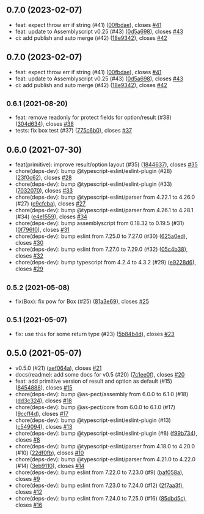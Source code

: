 ## 0.7.0 (2023-02-07)

* feat: expect throw err if string (#41) ([00fbdae](https://github.com/yjhmelody/as-container/commit/00fbdae)), closes [#41](https://github.com/yjhmelody/as-container/issues/41)
* feat: update to Assemblyscript v0.25 (#43) ([0d5a698](https://github.com/yjhmelody/as-container/commit/0d5a698)), closes [#43](https://github.com/yjhmelody/as-container/issues/43)
* ci: add publish and auto merge (#42) ([18e9342](https://github.com/yjhmelody/as-container/commit/18e9342)), closes [#42](https://github.com/yjhmelody/as-container/issues/42)



## 0.7.0 (2023-02-07)

* feat: expect throw err if string (#41) ([00fbdae](https://github.com/yjhmelody/as-container/commit/00fbdae)), closes [#41](https://github.com/yjhmelody/as-container/issues/41)
* feat: update to Assemblyscript v0.25 (#43) ([0d5a698](https://github.com/yjhmelody/as-container/commit/0d5a698)), closes [#43](https://github.com/yjhmelody/as-container/issues/43)
* ci: add publish and auto merge (#42) ([18e9342](https://github.com/yjhmelody/as-container/commit/18e9342)), closes [#42](https://github.com/yjhmelody/as-container/issues/42)



## <small>0.6.1 (2021-08-20)</small>

* feat: remove readonly for protect fields for option/result (#38) ([304d634](https://github.com/yjhmelody/as-container/commit/304d634)), closes [#38](https://github.com/yjhmelody/as-container/issues/38)
* tests: fix box test (#37) ([775c6b0](https://github.com/yjhmelody/as-container/commit/775c6b0)), closes [#37](https://github.com/yjhmelody/as-container/issues/37)



## 0.6.0 (2021-07-30)

* feat(primitive): improve result/option layout (#35) ([1844637](https://github.com/yjhmelody/as-container/commit/1844637)), closes [#35](https://github.com/yjhmelody/as-container/issues/35)
* chore(deps-dev): bump @typescript-eslint/eslint-plugin (#28) ([23f0c62](https://github.com/yjhmelody/as-container/commit/23f0c62)), closes [#28](https://github.com/yjhmelody/as-container/issues/28)
* chore(deps-dev): bump @typescript-eslint/eslint-plugin (#33) ([7032070](https://github.com/yjhmelody/as-container/commit/7032070)), closes [#33](https://github.com/yjhmelody/as-container/issues/33)
* chore(deps-dev): bump @typescript-eslint/parser from 4.22.1 to 4.26.0 (#27) ([c9cfcba](https://github.com/yjhmelody/as-container/commit/c9cfcba)), closes [#27](https://github.com/yjhmelody/as-container/issues/27)
* chore(deps-dev): bump @typescript-eslint/parser from 4.26.1 to 4.28.1 (#34) ([e4e1559](https://github.com/yjhmelody/as-container/commit/e4e1559)), closes [#34](https://github.com/yjhmelody/as-container/issues/34)
* chore(deps-dev): bump assemblyscript from 0.18.32 to 0.19.5 (#31) ([0f796f0](https://github.com/yjhmelody/as-container/commit/0f796f0)), closes [#31](https://github.com/yjhmelody/as-container/issues/31)
* chore(deps-dev): bump eslint from 7.25.0 to 7.27.0 (#30) ([625a0ed](https://github.com/yjhmelody/as-container/commit/625a0ed)), closes [#30](https://github.com/yjhmelody/as-container/issues/30)
* chore(deps-dev): bump eslint from 7.27.0 to 7.29.0 (#32) ([05c4b38](https://github.com/yjhmelody/as-container/commit/05c4b38)), closes [#32](https://github.com/yjhmelody/as-container/issues/32)
* chore(deps-dev): bump typescript from 4.2.4 to 4.3.2 (#29) ([e9228d6](https://github.com/yjhmelody/as-container/commit/e9228d6)), closes [#29](https://github.com/yjhmelody/as-container/issues/29)



## <small>0.5.2 (2021-05-08)</small>

* fix(Box): fix pow for Box (#25) ([81a3e69](https://github.com/yjhmelody/as-container/commit/81a3e69)), closes [#25](https://github.com/yjhmelody/as-container/issues/25)



## <small>0.5.1 (2021-05-07)</small>

* fix: use `this` for some return type (#23) ([5b84b4d](https://github.com/yjhmelody/as-container/commit/5b84b4d)), closes [#23](https://github.com/yjhmelody/as-container/issues/23)



## 0.5.0 (2021-05-07)

* v0.5.0 (#21) ([aef064a](https://github.com/yjhmelody/as-container/commit/aef064a)), closes [#21](https://github.com/yjhmelody/as-container/issues/21)
* docs(readme): add some docs for v0.5 (#20) ([7c1ee0f](https://github.com/yjhmelody/as-container/commit/7c1ee0f)), closes [#20](https://github.com/yjhmelody/as-container/issues/20)
* feat: add primitive version of result and option as default (#15) ([8454888](https://github.com/yjhmelody/as-container/commit/8454888)), closes [#15](https://github.com/yjhmelody/as-container/issues/15)
* chore(deps-dev): bump @as-pect/assembly from 6.0.0 to 6.1.0 (#18) ([dd3c324](https://github.com/yjhmelody/as-container/commit/dd3c324)), closes [#18](https://github.com/yjhmelody/as-container/issues/18)
* chore(deps-dev): bump @as-pect/core from 6.0.0 to 6.1.0 (#17) ([9ccff4d](https://github.com/yjhmelody/as-container/commit/9ccff4d)), closes [#17](https://github.com/yjhmelody/as-container/issues/17)
* chore(deps-dev): bump @typescript-eslint/eslint-plugin (#13) ([c549094](https://github.com/yjhmelody/as-container/commit/c549094)), closes [#13](https://github.com/yjhmelody/as-container/issues/13)
* chore(deps-dev): bump @typescript-eslint/eslint-plugin (#8) ([f99b734](https://github.com/yjhmelody/as-container/commit/f99b734)), closes [#8](https://github.com/yjhmelody/as-container/issues/8)
* chore(deps-dev): bump @typescript-eslint/parser from 4.18.0 to 4.20.0 (#10) ([22df0fb](https://github.com/yjhmelody/as-container/commit/22df0fb)), closes [#10](https://github.com/yjhmelody/as-container/issues/10)
* chore(deps-dev): bump @typescript-eslint/parser from 4.21.0 to 4.22.0 (#14) ([3eb9110](https://github.com/yjhmelody/as-container/commit/3eb9110)), closes [#14](https://github.com/yjhmelody/as-container/issues/14)
* chore(deps-dev): bump eslint from 7.22.0 to 7.23.0 (#9) ([baf058a](https://github.com/yjhmelody/as-container/commit/baf058a)), closes [#9](https://github.com/yjhmelody/as-container/issues/9)
* chore(deps-dev): bump eslint from 7.23.0 to 7.24.0 (#12) ([2f7aa3f](https://github.com/yjhmelody/as-container/commit/2f7aa3f)), closes [#12](https://github.com/yjhmelody/as-container/issues/12)
* chore(deps-dev): bump eslint from 7.24.0 to 7.25.0 (#16) ([85dbd5c](https://github.com/yjhmelody/as-container/commit/85dbd5c)), closes [#16](https://github.com/yjhmelody/as-container/issues/16)
